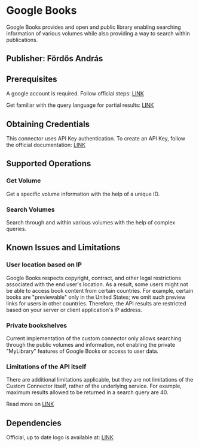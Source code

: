 # Google Books
Google Books provides and open and public library enabling searching information of various volumes while also providing a way to search within publications.

## Publisher: Fördős András

## Prerequisites
A google account is required. Follow official steps: [LINK](https://developers.google.com/books/docs/v1/getting_started#getaccount)

Get familiar with the query language for partial results: [LINK](https://developers.google.com/books/docs/v1/performance#partial-response)

## Obtaining Credentials
This connector uses API Key authentication. To create an API Key, follow the official documentation: [LINK](https://developers.google.com/books/docs/v1/using#APIKey)

## Supported Operations
### Get Volume
Get a specific volume information with the help of a unique ID.
### Search Volumes
Search through and within various volumes with the help of complex queries.

## Known Issues and Limitations

### User location based on IP

Google Books respects copyright, contract, and other legal restrictions associated with the end user's location. As a result, some users might not be able to access book content from certain countries. For example, certain books are "previewable" only in the United States; we omit such preview links for users in other countries. Therefore, the API results are restricted based on your server or client application's IP address.

### Private bookshelves

Current implementation of the custom connector only allows searching through the public volumes and information, not enabling the private "MyLibrary" features of Google Books or access to user data. 

### Limitations of the API itself

There are additional limitations applicable, but they are not limitations of the Custom Connector itself, rather of the underlying service. For example, maximum results allowed to be returned in a search query are 40.

Read more on [LINK](http://developers.google.com/books/docs/v1/using)

## Dependencies

Official, up to date logo is available at: [LINK](https://commons.wikimedia.org/wiki/File:Google_Play_Books_icon_(2016).svg)